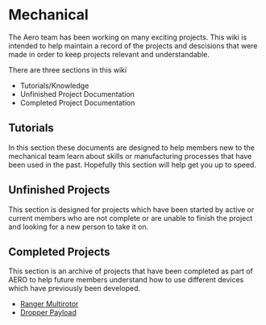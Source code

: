# Mechanical

The Aero team has been working on many exciting projects. This wiki is intended to help maintain a record of the projects and descisions that were made in order to keep projects relevant and understandable.

There are three sections in this wiki

* Tutorials/Knowledge
* Unfinished Project Documentation
* Completed Project Documentation

## Tutorials
In this section these documents are designed to help members new to the mechanical team learn about skills or manufacturing processes that have been used in the past. Hopefully this section will help get you up to speed.

## Unfinished Projects
This section is designed for projects which have been started by active or current members who are not complete or are unable to finish the project and looking for a new person to take it on.

## Completed Projects
This section is an archive of projects that have been completed as part of AERO to help future members understand how to use different devices which have previously been developed.

* [Ranger Multirotor](./Ranger/Documentation.md)
* [Dropper Payload](../systems/payloads/dropper/dropper.md)